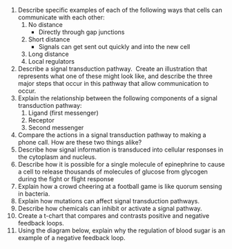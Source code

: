1. Describe specific examples of each of the following ways that cells can communicate with each other:  
	1. No distance
		- Directly through gap junctions
	2. Short distance
		- Signals can get sent out quickly and into the new cell
	3. Long distance
	4. Local regulators
2. Describe a signal transduction pathway.  Create an illustration that represents what one of these might look like, and describe the three major steps that occur in this pathway that allow communication to occur.
3. Explain the relationship between the following components of a signal transduction pathway:  
	1. Ligand (first messenger)  
	2. Receptor  
	3. Second messenger
4. Compare the actions in a signal transduction pathway to making a phone call. How are these two things alike?
5. Describe how signal information is transduced into cellular responses in the cytoplasm and nucleus.
6. Describe how it is possible for a single molecule of epinephrine to cause a cell to release thousands of molecules of glucose from glycogen during the fight or flight response
7. Explain how a crowd cheering at a football game is like quorum sensing in bacteria.
8. Explain how mutations can affect signal transduction pathways.
9. Describe how chemicals can inhibit or activate a signal pathway.
10. Create a t-chart that compares and contrasts positive and negative feedback loops.
11. Using the diagram below, explain why the regulation of blood sugar is an example of a negative feedback loop.